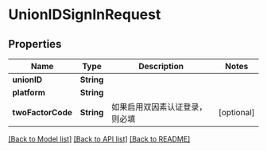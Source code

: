 # UnionIDSignInRequest

## Properties
Name | Type | Description | Notes
------------ | ------------- | ------------- | -------------
**unionID** | **String** |  | 
**platform** | **String** |  | 
**twoFactorCode** | **String** | 如果启用双因素认证登录，则必填 | [optional] 

[[Back to Model list]](../README.md#documentation-for-models) [[Back to API list]](../README.md#documentation-for-api-endpoints) [[Back to README]](../README.md)


